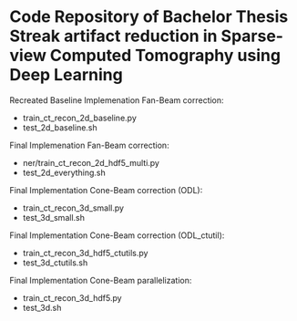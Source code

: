 # Code Repository of Bachelor Thesis Streak artifact reduction in Sparse-view Computed Tomography using Deep Learning

Recreated Baseline Implemenation Fan-Beam correction:
  - train_ct_recon_2d_baseline.py
  - test_2d_baseline.sh

    
Final Implemenation Fan-Beam correction:
  - ner/train_ct_recon_2d_hdf5_multi.py
  - test_2d_everything.sh
    

Final Implementation Cone-Beam correction (ODL):
  -  train_ct_recon_3d_small.py
  -  test_3d_small.sh


Final Implementation Cone-Beam correction (ODL_ctutil):
  -  train_ct_recon_3d_hdf5_ctutils.py
  -  test_3d_ctutils.sh
    

Final Implementation Cone-Beam parallelization:
  -   train_ct_recon_3d_hdf5.py
  -   test_3d.sh
